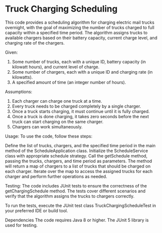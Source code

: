 # Truck Charging Scheduling

This code provides a scheduling algorithm for charging electric mail trucks overnight, with the goal of maximizing the number of trucks charged to full capacity within a specified time period. The algorithm assigns trucks to available chargers based on their battery capacity, current charge level, and charging rate of the chargers.

Given:

1. Some number of trucks, each with a unique ID, battery capacity (in kilowatt hours), and current level of charge.
2. Some number of chargers, each with a unique ID and charging rate (in kilowatts).
3. A specified amount of time (an integer number of hours).

Assumptions:

1. Each charger can charge one truck at a time.
2. Every truck needs to be charged completely by a single charger.
3. Once a truck starts charging, it must continue until it is fully charged.
4. Once a truck is done charging, it takes zero seconds before the next truck can start charging on the same charger.
5. Chargers can work simultaneously.

Usage:
To use the code, follow these steps:

Define the list of trucks, chargers, and the specified time period in the main method of the ScheduleApplication class.
Initialize the ScheduleService class with appropriate schedule strategy.
Call the getSchedule method, passing the trucks, chargers, and time period as parameters.
The method will return a map of chargers to a list of trucks that should be charged on each charger.
Iterate over the map to access the assigned trucks for each charger and perform further operations as needed.

Testing:
The code includes JUnit tests to ensure the correctness of the getChargingSchedule method. The tests cover different scenarios and verify that the algorithm assigns the trucks to chargers correctly.

To run the tests, execute the JUnit test class TruckChargingScheduleTest in your preferred IDE or build tool.

Dependencies
The code requires Java 8 or higher. The JUnit 5 library is used for testing.
